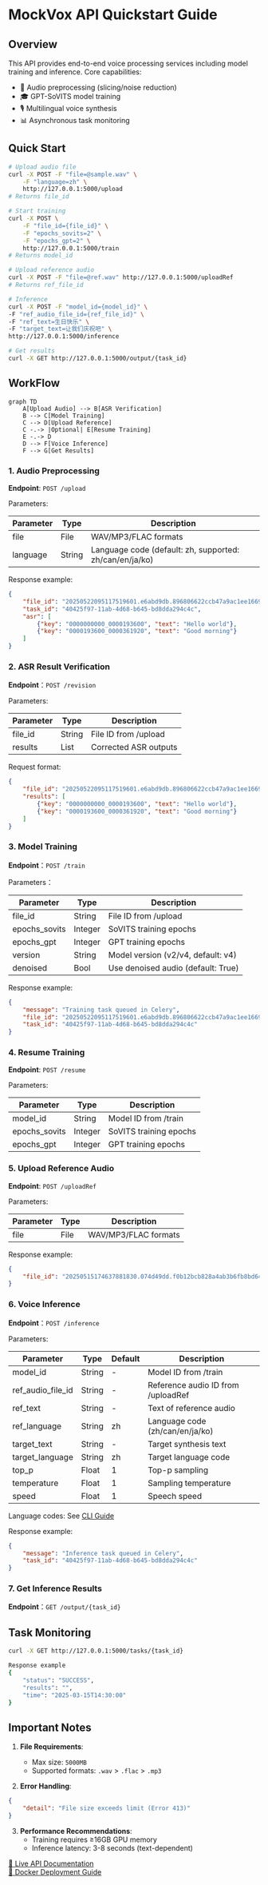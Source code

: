 # MockVox API Quickstart Guide

## Overview

This API provides end-to-end voice processing services including model training and inference. Core capabilities:

- 🎵 Audio preprocessing (slicing/noise reduction)
- 🎓 GPT-SoVITS model training
- 🎙️ Multilingual voice synthesis
- 📊 Asynchronous task monitoring

## Quick Start

```bash
# Upload audio file
curl -X POST -F "file=@sample.wav" \
    -F "language=zh" \
    http://127.0.0.1:5000/upload
# Returns file_id

# Start training
curl -X POST \
    -F "file_id={file_id}" \
    -F "epochs_sovits=2" \
    -F "epochs_gpt=2" \
    http://127.0.0.1:5000/train
# Returns model_id

# Upload reference audio
curl -X POST -F "file=@ref.wav" http://127.0.0.1:5000/uploadRef
# Returns ref_file_id

# Inference
curl -X POST -F "model_id={model_id}" \
-F "ref_audio_file_id={ref_file_id}" \
-F "ref_text=生日快乐" \
-F "target_text=让我们庆祝吧" \
http://127.0.0.1:5000/inference

# Get results
curl -X GET http://127.0.0.1:5000/output/{task_id}
```

## WorkFlow

```mermaid
graph TD
    A[Upload Audio] --> B[ASR Verification]
    B --> C[Model Training]
    C --> D[Upload Reference]
    C -.-> |Optional| E[Resume Training]
    E -.-> D
    D --> F[Voice Inference]
    F --> G[Get Results]
```

### 1. Audio Preprocessing

**Endpoint**​​: `POST /upload`

Parameters:

| Parameter | Type | Description |
|------|------|-----|
| file | File | WAV/MP3/FLAC formats |
| language | String | Language code (default: zh, supported: zh/can/en/ja/ko) |

Response example:

```json
{
    "file_id": "20250522095117519601.e6abd9db.896806622ccb47a9ac1ee1669daf1938",
    "task_id": "40425f97-11ab-4d68-b645-bd8dda294c4c",
    "asr": [
        {"key": "0000000000_0000193600", "text": "Hello world"},
        {"key": "0000193600_0000361920", "text": "Good morning"}
    ]
}
```

### 2. ASR Result Verification

**Endpoint**：`POST /revision`

Parameters:

| Parameter | Type | Description |
|------|------|-----|
| file_id | String | File ID from /upload |
| results | List | Corrected ASR outputs |

Request format:

```json
{
    "file_id": "20250522095117519601.e6abd9db.896806622ccb47a9ac1ee1669daf1938",
    "results": [
        {"key": "0000000000_0000193600", "text": "Hello world"},
        {"key": "0000193600_0000361920", "text": "Good morning"}
    ]
}
```

### 3. Model Training

**Endpoint**：`POST /train`

Parameters：

| Parameter | Type | Description |
|------|------|-----|
| file_id | String | File ID from /upload |
| epochs_sovits | Integer | SoVITS training epochs |
| epochs_gpt | Integer | GPT training epochs |
| version | String | Model version (v2/v4, default: v4) |
| denoised | Bool | Use denoised audio (default: True) |

Response example:

```json
{
    "message": "Training task queued in Celery",
    "file_id": "20250522095117519601.e6abd9db.896806622ccb47a9ac1ee1669daf1938",
    "task_id": "40425f97-11ab-4d68-b645-bd8dda294c4c"
}
```

### 4. Resume Training

**Endpoint**: `POST /resume`

Parameters:

| Parameter      | Type    | Description |
|----------------|---------|-------------|
| model_id       | String  | Model ID from /train |
| epochs_sovits  | Integer | SoVITS training epochs |
| epochs_gpt     | Integer | GPT training epochs |

### 5. Upload Reference Audio

**Endpoint**: `POST /uploadRef`

Parameters:

| Parameter | Type   | Description |
|-----------|--------|-------------|
| file      | File   | WAV/MP3/FLAC formats |

Response example:

```json
{
    "file_id": "20250515174637881830.074d49dd.f0b12bcb828a4ab3b6fb8bd64aaeacf8"
}
```

### 6. Voice Inference

**Endpoint**：`POST /inference`

Parameters:

| Parameter | Type | Default | Description |
|------|------|-----|-----|
| model_id | String | - | Model ID from /train |
| ref_audio_file_id | String | - | Reference audio ID from /uploadRef |
| ref_text | String | - | Text of reference audio |
| ref_language | String | zh | Language code (zh/can/en/ja/ko) |
| target_text | String | - | Target synthesis text |
| target_language | String | zh | Target language code |
| top_p | Float | 1 | Top-p sampling |
| temperature | Float | 1 | Sampling temperature |
| speed | Float | 1 | Speech speed |

Language codes: See [CLI Guide](./cli.md)

Response example:

```json
{
    "message": "Inference task queued in Celery",
    "task_id": "40425f97-11ab-4d68-b645-bd8dda294c4c"
}
```

### 7. Get Inference Results

**Endpoint**：`GET /output/{task_id}`

## Task Monitoring

```bash
curl -X GET http://127.0.0.1:5000/tasks/{task_id}

Response example
{
    "status": "SUCCESS",
    "results": "",
    "time": "2025-03-15T14:30:00"
}
```

## Important Notes

1. **File Requirements**:
   - Max size: `5000MB`
   - Supported formats: `.wav` > `.flac` > `.mp3`

2. **Error Handling**:

```json
{
    "detail": "File size exceeds limit (Error 413)"
}
```

3. **Performance Recommendations​​**:
   - Training requires ≥16GB GPU memory
   - Inference latency: 3-8 seconds (text-dependent)

[🔧 Live API Documentation](http://127.0.0.1:5000/docs)  
[🐳 Docker Deployment Guide](https://github.com/mockvox/README.md)